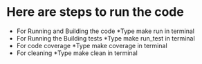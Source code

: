 # Here are steps to run the code

* For Running and Building the code
  *Type make run in terminal
* For Running the Building tests
  *Type make run_test in terminal
* For code coverage
  *Type make coverage in terminal
* For cleaning
  *Type make clean in terminal

